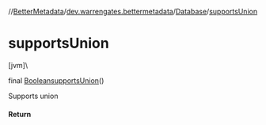 //[BetterMetadata](../../../index.md)/[dev.warrengates.bettermetadata](../index.md)/[Database](index.md)/[supportsUnion](supports-union.md)

# supportsUnion

[jvm]\

final [Boolean](https://docs.oracle.com/javase/8/docs/api/java/lang/Boolean.html)[supportsUnion](supports-union.md)()

Supports union

#### Return
